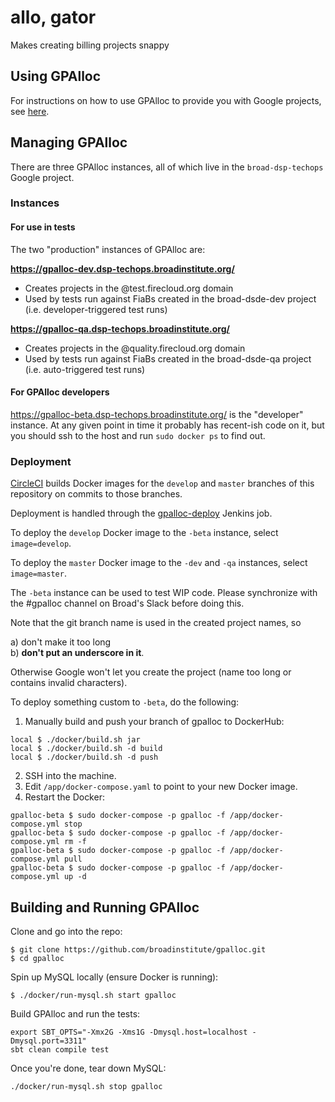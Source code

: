 # allo, gator

Makes creating billing projects snappy

## Using GPAlloc

For instructions on how to use GPAlloc to provide you with Google projects, see [here](USAGE.md).

## Managing GPAlloc

There are three GPAlloc instances, all of which live in the `broad-dsp-techops` Google project.

### Instances

#### For use in tests

The two "production" instances of GPAlloc are:

**https://gpalloc-dev.dsp-techops.broadinstitute.org/**

* Creates projects in the @test.firecloud.org domain
* Used by tests run against FiaBs created in the broad-dsde-dev project (i.e. developer-triggered test runs)

**https://gpalloc-qa.dsp-techops.broadinstitute.org/**

* Creates projects in the @quality.firecloud.org domain
* Used by tests run against FiaBs created in the broad-dsde-qa project (i.e. auto-triggered test runs)

#### For GPAlloc developers

https://gpalloc-beta.dsp-techops.broadinstitute.org/ is the "developer" instance. At any given point in time it probably has recent-ish code on it, but you should ssh to the host and run `sudo docker ps` to find out.

### Deployment

[CircleCI](https://circleci.com/gh/broadinstitute/gpalloc) builds Docker images for the `develop` and `master` branches of this repository on commits to those branches.

Deployment is handled through the [gpalloc-deploy](https://fc-jenkins.dsp-techops.broadinstitute.org/job/gpalloc-deploy/) Jenkins job.

To deploy the `develop` Docker image to the `-beta` instance, select `image=develop`.

To deploy the `master` Docker image to the `-dev` and `-qa` instances, select `image=master`.

The `-beta` instance can be used to test WIP code. Please synchronize with the #gpalloc channel on Broad's Slack before doing this.

Note that the git branch name is used in the created project names, so  

a) don't make it too long  
b) **don't put an underscore in it**.  

Otherwise Google won't let you create the project (name too long or contains invalid characters).

To deploy something custom to `-beta`, do the following:

1. Manually build and push your branch of gpalloc to DockerHub:  
```
local $ ./docker/build.sh jar
local $ ./docker/build.sh -d build
local $ ./docker/build.sh -d push
```  
2. SSH into the machine.
3. Edit `/app/docker-compose.yaml` to point to your new Docker image.
4. Restart the Docker:
```
gpalloc-beta $ sudo docker-compose -p gpalloc -f /app/docker-compose.yml stop
gpalloc-beta $ sudo docker-compose -p gpalloc -f /app/docker-compose.yml rm -f
gpalloc-beta $ sudo docker-compose -p gpalloc -f /app/docker-compose.yml pull
gpalloc-beta $ sudo docker-compose -p gpalloc -f /app/docker-compose.yml up -d
```

## Building and Running GPAlloc
Clone and go into the repo:
```
$ git clone https://github.com/broadinstitute/gpalloc.git
$ cd gpalloc
```
Spin up MySQL locally (ensure Docker is running):
```
$ ./docker/run-mysql.sh start gpalloc
```
Build GPAlloc and run the tests:
```
export SBT_OPTS="-Xmx2G -Xms1G -Dmysql.host=localhost -Dmysql.port=3311"
sbt clean compile test
```
Once you're done, tear down MySQL:
```
./docker/run-mysql.sh stop gpalloc
```
